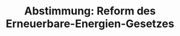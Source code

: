 ---
abstimmung:
  abstimmung: 3
  bundestagssitzung: 44
  legislaturperiode: 18
categories:
- Energie
- Wirtschaft
data:
- title: Abstimmungsergebnis 20140627_3-data.pdf
  url: /res/abstimmungsliste/20140627_3-data.pdf
- title: Abstimmungsergebnis 20140627_3_xls-data.csv
  url: /res/abstimmungsliste/analyses/20140627_3_xls-data.csv
documents:
- local: /res/abstimmungsdaten/018-044-03/1801304.pdf
  title: Drucksache 18/01304.pdf
  url: http://dip21.bundestag.de/dip21/btd/18/013/1801304.pdf
- local: /res/abstimmungsdaten/018-044-03/1801573.pdf
  title: Drucksache 18/01573.pdf
  url: http://dip21.bundestag.de/dip21/btd/18/015/1801573.pdf
- local: /res/abstimmungsdaten/018-044-03/1801891.pdf
  title: Drucksache 18/01891.pdf
  url: http://dip21.bundestag.de/dip21/btd/18/018/1801891.pdf
ergebnis:
  cdu/csu:
    enthaltung: 2
    gesamt: 311
    ja: 273
    nein: 13
    nichtabgegeben: 23
    ungueltig: 0
  die.linke:
    enthaltung: 0
    gesamt: 64
    ja: 0
    nein: 51
    nichtabgegeben: 13
    ungueltig: 0
  file: 20140627_3_xls-data.csv
  gruenen:
    enthaltung: 0
    gesamt: 63
    ja: 0
    nein: 59
    nichtabgegeben: 4
    ungueltig: 0
  spd:
    enthaltung: 5
    gesamt: 193
    ja: 174
    nein: 1
    nichtabgegeben: 13
    ungueltig: 0
layout: abstimmung
links:
- title: https://www.bundestag.de/parlament/plenum/abstimmung/abstimmung?id=285
  url: https://www.bundestag.de/parlament/plenum/abstimmung/abstimmung?id=285
- title: http://www.abgeordnetenwatch.de/novelle_des_eeg-1105-629.html
  url: http://www.abgeordnetenwatch.de/novelle_des_eeg-1105-629.html
preview: "Deutscher Bundestag\n\n44. Sitzung des Deutschen Bundestages\nam Freitag,\
  \ 27.Juni 2014\nEndg\xFCltiges Ergebnis der Namentlichen Abstimmung Nr. 3\n\nGesetzentwurf\
  \ der Bundesregierung\nEntwurf eines Gesetzes zur grundlegenden Reform des Erneuerbare-Energien-Gesetzes\
  \ und\nzur \xC4nderung weiterer Bestimmungen des Energiewirtschaftsrechts\n- Drucksachen\
  \ 18/1304, 18/1573 und 18/1891 -\n\nAbgegebene Stimmen insgesamt:\n\n578\n53\n\n\
  Nicht abgegebene Stimmen:\nJa-Stimmen:\n\n447\n\nNein-Stimmen:\n\n124\n\nEnthaltungen:\n\
  \n7\n\nUng\xFCltige:\n\n0\n\nBerlin, den 27.06.2014\n\nBeginn: 10:54\nEnde: 10:57\n"
tags:
- Erneuerbare-Energien
- Nachhaltigkeit
- Umwelt
title: 'Abstimmung: Reform des Erneuerbare-Energien-Gesetzes'
---